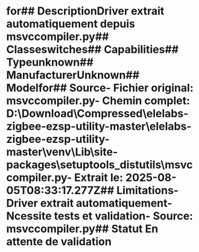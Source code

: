 # for##  DescriptionDriver extrait automatiquement depuis msvccompiler.py##  Classeswitches##  Capabilities##  Typeunknown##  ManufacturerUnknown##  Modelfor##  Source- **Fichier original**: msvccompiler.py- **Chemin complet**: D:\Download\Compressed\elelabs-zigbee-ezsp-utility-master\elelabs-zigbee-ezsp-utility-master\venv\Lib\site-packages\setuptools\_distutils\msvccompiler.py- **Extrait le**: 2025-08-05T08:33:17.277Z##  Limitations- Driver extrait automatiquement- Ncessite tests et validation- Source: msvccompiler.py##  Statut En attente de validation